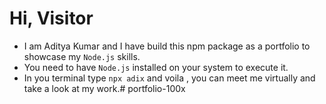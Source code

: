 # Hi, Visitor 

- I am Aditya Kumar and I have build this npm package as a portfolio to showcase my `Node.js` skills.
- You need to have `Node.js` installed on your system to execute it.
- In you terminal type `npx adix` and voila , you can meet me virtually and take a look at my work.# portfolio-100x
